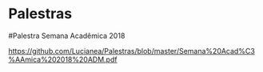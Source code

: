 # Palestras

#Palestra Semana Acadêmica 2018

https://github.com/Lucianea/Palestras/blob/master/Semana%20Acad%C3%AAmica%202018%20ADM.pdf
